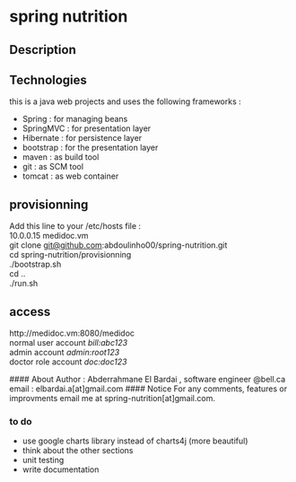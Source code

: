 # spring nutrition
## Description


## Technologies
this is a java web projects and uses the following frameworks :
- Spring : for managing beans
- SpringMVC : for presentation layer
- Hibernate : for persistence layer
- bootstrap : for the presentation layer
- maven : as build tool
- git : as SCM tool
- tomcat : as web container

## provisionning
Add this line to your /etc/hosts file : <br/>
10.0.0.15  medidoc.vm<br/>
git clone git@github.com:abdoulinho00/spring-nutrition.git <br/>
cd spring-nutrition/provisionning <br/>
./bootstrap.sh <br/>
cd .. <br/>
./run.sh <br/>
## access
<p>
http://medidoc.vm:8080/medidoc <br/>
normal user account <em>bill:abc123</em><br/>
admin account <em>admin:root123</em><br/>
doctor role account <em>doc:doc123</em><br/>
</p>
#### About Author : 
Abderrahmane El Bardai , software engineer @bell.ca
email : elbardai.a[at]gmail.com
#### Notice
For any comments, features or improvments email me at spring-nutrition[at]gmail.com.

### to do 

- use google charts library instead of charts4j (more beautiful)
- think about the other sections
- unit testing
- write documentation
